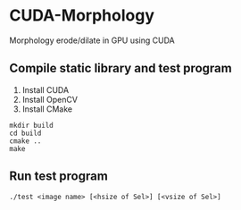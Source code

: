 # CUDA-Morphology

Morphology erode/dilate in GPU using CUDA

## Compile static library and test program

1. Install CUDA
2. Install OpenCV
3. Install CMake

```
mkdir build
cd build
cmake ..
make
```

## Run test program

```
./test <image name> [<hsize of Sel>] [<vsize of Sel>]
```
